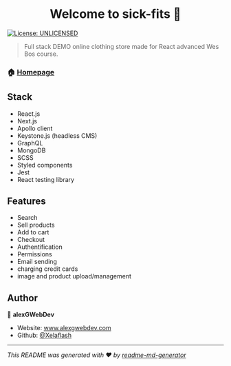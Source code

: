 <h1 align="center">Welcome to sick-fits 👋</h1>
<p>
  <a href="#" target="_blank">
    <img alt="License: UNLICENSED" src="https://img.shields.io/badge/License-UNLICENSED-yellow.svg" />
  </a>
</p>

> Full stack DEMO online clothing store made for React advanced Wes Bos course. 

### 🏠 [Homepage](todo)



## Stack
- React.js
- Next.js
- Apollo client
- Keystone.js (headless CMS)
- GraphQL
- MongoDB
- SCSS
- Styled components
- Jest
- React testing library

 
## Features
- Search
- Sell products
- Add to cart
- Checkout 
- Authentification
- Permissions
- Email sending
- charging credit cards
- image and product upload/management


## Author
👤 **alexGWebDev**

* Website: www.alexgwebdev.com
* Github: [@Xelaflash](https://github.com/Xelaflash)

***
_This README was generated with ❤️ by [readme-md-generator](https://github.com/kefranabg/readme-md-generator)_
